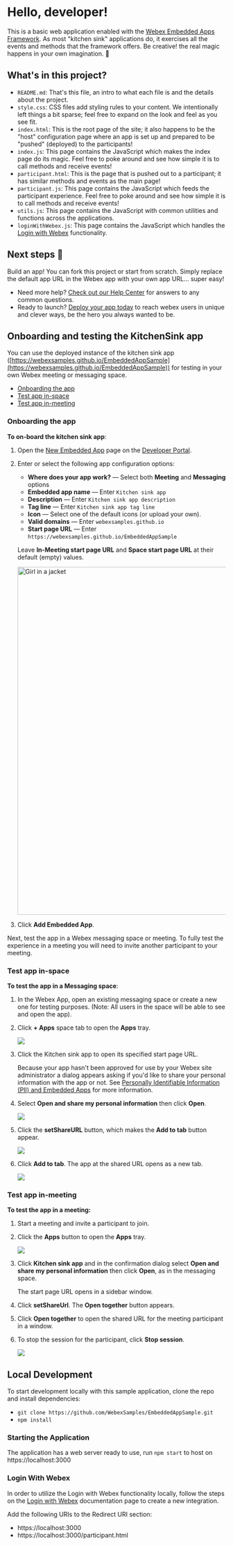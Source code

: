 # Hello, developer!

This is a basic web application enabled with the [Webex Embedded Apps Framework](https://developer.webex.com/docs/embedded-apps).  As most "kitchen sink" applications do, it exercises all the events and methods that the framework offers. Be creative! the real magic happens in your own imagination. 🦄

## What's in this project?

- `README.md`: That's this file, an intro to what each file is and the details about the project.
- `style.css`: CSS files add styling rules to your content. We intentionally left things a bit sparse; feel free to expand on the look and feel as you see fit.
- `index.html`: This is the root page of the site; it also happens to be the "host" configuration page where an app is set up and prepared to be "pushed" (deployed) to the participants!
- `index.js`: This page contains the JavaScript which makes the index page do its magic. Feel free to poke around and see how simple it is to call methods and receive events!
- `participant.html`: This is the page that is pushed out to a participant; it has similar methods and events as the main page!
- `participant.js`: This page contains the JavaScript which feeds the participant experience. Feel free to poke around and see how simple it is to call methods and receive events!
- `utils.js`: This page contains the JavaScript with common utilities and functions across the applications.
- `loginWithWebex.js`: This page contains the JavaScript which handles the [Login with Webex](https://developer.webex.com/docs/login-with-webex) functionality.


## Next steps 🚀

Build an app! You can fork this project or start from scratch. Simply replace the default app URL in the Webex app with your own app URL... super easy!

- Need more help? [Check out our Help Center](https://support.webex.com/) for answers to any common questions.
- Ready to launch? [Deploy your app today](https://apphub.webex.com) to reach webex users in unique and clever ways, be the hero you always wanted to be.

## Onboarding and testing the KitchenSink app

You can use the deployed instance of the kitchen sink app ([https://webexsamples.github.io/EmbeddedAppSample](https://webexsamples.github.io/EmbeddedAppSample)) for testing in your own Webex meeting or messaging space.

* [Onboarding the app](#onboarding-the-app)
* [Test app in-space](#test-app-in-space)
* [Test app in-meeting](#test-app-in-meeting)

### Onboarding the app

**To on-board the kitchen sink app**:

1. Open the [New Embedded App](https://developer.webex.com/my-apps/new/embedded-app) page on the [Developer Portal](https://developer.webex.com/).
2. Enter or select the following app configuration options:

    * **Where does your app work?** &mdash; Select both **Meeting** and **Messaging** options
    * **Embedded app name** &mdash; Enter `Kitchen sink app`
    * **Description** &mdash; Enter `Kitchen sink app description`
    * **Tag line** &mdash; Enter `Kitchen sink app tag line`
    * **Icon** &mdash; Select one of the default icons (or upload your own).
    * **Valid domains** &mdash; Enter `webexsamples.github.io`
    * **Start page URL** &mdash; Enter `https://webexsamples.github.io/EmbeddedAppSample`

    Leave **In-Meeting start page URL** and **Space start page URL** at their default (empty) values.

    <a href="https://raw.githubusercontent.com/tstatler/EmbeddedAppSample/onboarding-steps/images/new_embedded-app-2.png"><img src="images/new_embedded-app-2.png" alt="Girl in a jacket" height="800"></a>

3. Click **Add Embedded App**.

Next, test the app in a Webex messaging space or meeting. To fully test the experience in a meeting you will need to invite another participant to your meeting.

### Test app in-space

**To test the app in a Messaging space**:

1. In the Webex App, open an existing messaging space or create a new one for testing purposes. (Note: All users in the space will be able to see and open the app).

2. Click **+ Apps** space tab to open the **Apps** tray.

    ![](images/app-tray-space.png)

3. Click the Kitchen sink app to open its specified start page URL.

    Because your app hasn't been approved for use by your Webex site administrator a dialog appears asking if you'd like to share your personal information with the app or not. See [Personally Identifiable Information (PII) and Embedded Apps](https://developer.webex.com/docs/api/guides/embedded-apps-guide#personally-identifiable-information-pii-and-embedded-apps) for more information.

4. Select **Open and share my personal information** then click **Open**.

    ![](images/pii-dialog.png)

5. Click the **setShareURL** button, which makes the **Add to tab** button appear.

    ![](images/add-to-tab.png)

6. Click **Add to tab**. The app at the shared URL opens as a new tab.

    ![](images/space-tab-added.png)

### Test app in-meeting

**To test the app in a meeting:**

1. Start a meeting and invite a participant to join.
2. Click the **Apps** button to open the **Apps** tray.

    ![](images/ea-meetings-static-hero.png)

3. Click **Kitchen sink app** and in the confirmation dialog select **Open and share my personal information** then click **Open**, as in the messaging space.

    The start page URL opens in a sidebar window.

4. Click **setShareUrl**. The **Open together** button appears.

5. Click **Open together** to open the shared URL for the meeting participant in a window.

6. To stop the session for the participant, click **Stop session**.

    ![](images/stop-session.png)

## Local Development

To start development locally with this sample application, clone the repo and install dependencies: 

- `git clone https://github.com/WebexSamples/EmbeddedAppSample.git`
- `npm install`

### Starting the Application

The application has a web server ready to use, run `npm start` to host on https://localhost:3000

### Login With Webex

In order to utilize the Login with Webex functionality locally, follow the steps on the [Login with Webex](https://developer.webex.com/docs/login-with-webex) documentation page to create a new integration.

Add the following URIs to the Redirect URI section:
- https://localhost:3000
- https://localhost:3000/participant.html
